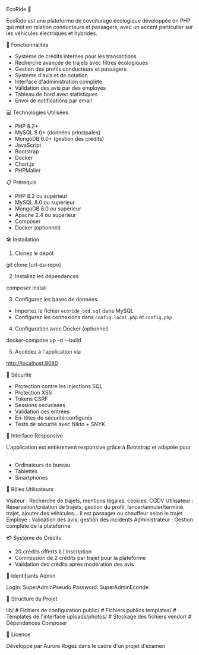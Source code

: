 EcoRide 🌱

EcoRide est une plateforme de covoiturage écologique développée en PHP qui met en relation conducteurs et passagers, avec un accent particulier sur les véhicules électriques et hybrides.

🚀 Fonctionnalités

- Système de crédits internes pour les transactions
- Recherche avancée de trajets avec filtres écologiques
- Gestion des profils conducteurs et passagers
- Système d'avis et de notation
- Interface d'administration complète
- Validation des avis par des employés
- Tableau de bord avec statistiques
- Envoi de notifications par email

💻 Technologies Utilisées

- PHP 8.2+
- MySQL 8.0+ (données principales)
- MongoDB 6.0+ (gestion des crédits)
- JavaScript
- Bootstrap
- Docker
- Chart.js
- PHPMailer

📋 Prérequis

- PHP 8.2 ou supérieur
- MySQL 8.0 ou supérieur
- MongoDB 6.0 ou supérieur
- Apache 2.4 ou supérieur
- Composer
- Docker (optionnel)

🛠 Installation

1. Clonez le dépôt

git clone [url-du-repo]


2. Installez les dépendances

composer install


3. Configurez les bases de données
- Importez le fichier `ecoride_bdd.sql` dans MySQL
- Configurez les connexions dans `config.local.php` et `config.php`

4. Configuration avec Docker (optionnel)

docker-compose up -d --build


5. Accédez à l'application via

[http://localhost:8080](https://ecoride-projet-32f6b3dd2af2.herokuapp.com/)


🔐 Sécurité

- Protection contre les injections SQL
- Protection XSS
- Tokens CSRF
- Sessions sécurisées
- Validation des entrées
- En-têtes de sécurité configurés
- Tests de sécurité avec Nikto + SNYK

📱 Interface Responsive

L'application est entièrement responsive grâce à Bootstrap et adaptée pour :
- Ordinateurs de bureau
- Tablettes
- Smartphones

👥 Rôles Utilisateurs

Visiteur : Recherche de trajets, mentions légales, cookies, CGDV
Utilisateur : Réservation/création de trajets, gestion du profil, lancer/annuler/terminé trajet, ajouter des véhicules... il est passager ou chauffeur selon le trajet
Employé : Validation des avis, gestion des incidents
Administrateur : Gestion complète de la plateforme

💳 Système de Crédits

- 20 crédits offerts à l'inscription
- Commission de 2 crédits par trajet pour la plateforme
- Validation des crédits après modération des avis

🔧 Identifiants Admin

Login: SuperAdminPseudo
Password: SuperAdminEcoride

📝 Structure du Projet

lib/               # Fichiers de configuration
public/            # Fichiers publics
templates/         # Templates de l'interface
uploads/photos/    # Stockage des fichiers
vendor/           # Dépendances Composer


📄 Licence

Développé par Aurore Rogez dans le cadre d'un projet d'examen
